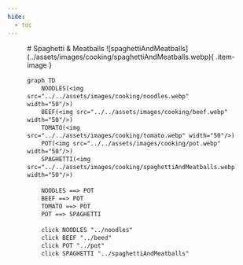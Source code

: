 ```yaml
---
hide:
  - toc
---
```

<figure markdown="1">
# Spaghetti & Meatballs
![spaghettiAndMeatballs](../assets/images/cooking/spaghettiAndMeatballs.webp){ .item-image }

```mermaid
graph TD
    NOODLES(<img src="../../assets/images/cooking/noodles.webp" width="50"/>)
    BEEF(<img src="../../assets/images/cooking/beef.webp" width="50"/>)
    TOMATO(<img src="../../assets/images/cooking/tomato.webp" width="50"/>)
    POT(<img src="../../assets/images/cooking/pot.webp" width="50"/>)
    SPAGHETTI(<img src="../../assets/images/cooking/spaghettiAndMeatballs.webp" width="50"/>)

    NOODLES ==> POT
    BEEF ==> POT
    TOMATO ==> POT
    POT ==> SPAGHETTI

    click NOODLES "../noodles"
    click BEEF "../beed"
    click POT "../pot"
    click SPAGHETTI "../spaghettiAndMeatballs"
```

</figure>